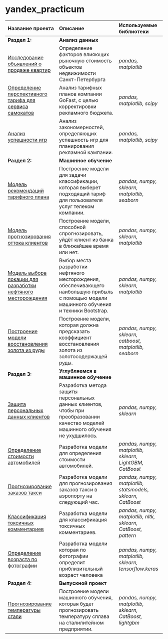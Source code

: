 # yandex_practicum
| Название проекта | Описание | Используемые библиотеки | 
| :---------------------- | :---------------------- | :---------------------- |
| **Раздел 1:** | **Анализ данных** |  | 
|[Исследование объявлений о продаже квартир](01_apartment_price) | Определение факторов влияющих рыночную стоимость объектов недвижимости Санкт-Петербурга | *pandas, matplotlib* |
|[Определение перспективного тарифа для сервиса самокатов](02_scooter_rent) | Анализ тарифных планов компании GoFast, с целью корректировки рекламного бюджета. | *pandas, matplotlib, scipy* |
|[Анализ успешности игр](03_video_games_analysis) | Анализ закономерностей, определяющих успешность игр для планирования рекламной кампании. | *pandas, matplotlib, scipy* |
| **Раздел 2:** | **Машинное обучение** | |
|[Модель рекомендаций тарифного плана](04_mobile_tarrifs) | Построение модели для задачи классификации, которая выберет подходящий тариф для пользователя услуг телеком компании. | *pandas, numpy, sklearn, matplotlib, seaborn* |
|[Модель прогнозирования оттока клиентов](05_bank_customer_churn) | Построение модели, способной спрогнозировать, уйдёт клиент из банка в ближайшее время или нет. | *pandas, numpy, sklearn, matplotlib* |
|[Модель выбора локации для разработки нефтяного месторождения](06_oil_well) | Выбор места разработки нефтяного месторождения, обеспечивающего наибольшую прибыль с помощью модели машинного обучения и техники Bootstrap.  | *pandas, numpy, sklearn, matplotlib* |
|[Построение модели восстановления золота из руды](07_gold_industry) | Построение модели, которая должна предсказать коэффициент восстановления золота из золотосодержащей руды.  | *pandas, numpy, sklearn, catboost, matplotlib, seaborn* |
| **Раздел 3:** | **Углубляемся в машинное обучение** | |
|[Защита персональных данных клиентов](08_matrix_encryption) | Разработка метода защиты персональных данных клиентов, чтобы при преобразовании качество моделей машинного обучения не ухудшилось.  | *pandas, numpy, sklearn* |
|[Определение стоимости автомобилей](09_autos_price) | Разработка модели для определения стоимости автомобилей.  | *pandas, numpy, matplotlib, sklearn, LightGBM, CatBoost* |
|[Прогнозирование заказов такси](10_taxi_predict) | Разработка модели для прогнозирования заказов такси в аэропорту на следующий час.  | *pandas, numpy, matplotlib,  statsmodels, sklearn, CatBoost* |
|[Классификация токсичных комментариев](11_toxic_comments) | Разработка модели для классификация токсичных комментариев.  | *pandas, numpy, matplotlib, nltk, sklearn, CatBoost, pattern* |
|[Определение возраста по фотографии](12_age_CV) | Разработка модели которая по фотографии определит приблизительный возраст человека | *pandas, numpy, matplotlib, sklearn, tensorflow.keras* |
| **Раздел 4:** | **Выпускной проект** | |
|[Прогнозирование температуры стали](13_final_industrial) | Построение модели машинного обучения, которая будет прогнозировать температуру сплава на сталилитейном предприятии.| *pandas, numpy, matplotlib, sklearn, CatBoost, lightgbm* |


